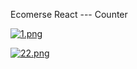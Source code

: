 Ecomerse React --- Counter


[![1.png](https://i.postimg.cc/Twzm2Xx6/1.png)](https://postimg.cc/2bx3TM3c)


[![22.png](https://i.postimg.cc/nrfjbYKV/22.png)](https://postimg.cc/62z5CZ1F)
